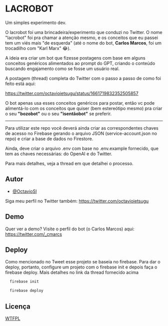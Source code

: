 
# LACROBOT

Um simples experimento dev.

O lacrobot foi uma brincadeira/experimento que conduzi no Twitter. O nome "lacrobot" foi pra chamar a atenção mesmo, e os conceitos que eu passei tem um viés mais "de esquerda" (até o nome do bot, **Carlos Marcos**, foi um trocadilho com "Karl Marx" 😂).

A ideia era criar um bot que fizesse postagens com base em alguns conceitos genéricos alimentados ao prompt do GPT, criando o conteúdo buscando engajamento como se fosse um usuário real.

A postagem (thread) completa do Twitter com o passo a passo de como foi feito está aqui:

https://twitter.com/octavioietsugu/status/1661719832352505857


O bot apenas usa esses conceitos genéricos para postar, então vc pode alimentá-lo com os conceitos que quiser (bem estereótipo mesmo) pra criar o seu **"bozobot"** ou o seu **"isentãobot"** se preferir. 

--------

Para utilizar este repo você deverá ainda criar as correspondentes chaves de acesso no Firebase gerando o arquivo JSON (service-account.json no repo) e criar a base de dados no Firestore.

Ainda, deve criar o arquivo .env com base no .env.example fornecido, que tem as chaves necessárias: do OpenAI e do Twitter.

Para mais detalhes, veja a thread em que detalhei o processo.


## Autor

- [@OctavioSI](https://www.github.com/OctavioSI)

Siga meu perfil no Twitter também: https://twitter.com/octavioietsugu


## Demo

Quer ver a demo? Visite o perfil do bot (o Carlos Marcos) aqui: https://twitter.com/_cmarcs

## Deploy

Como mencionado no Tweet esse projeto se baseia no firebase. Para dar o deploy, portanto, configure um projeto com o firebase init e depois faça o firebase deploy. Mais detalhes no link da thread fornecido acima

```bash
  firebase init

  firebase deploy
```


## Licença

[WTFPL](https://choosealicense.com/licenses/wtfpl/)

